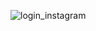 ![login_instagram](https://user-images.githubusercontent.com/74266277/181920187-52a6a647-42aa-41ac-bf48-c7ec8b98c2ee.png)
